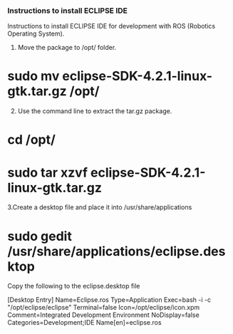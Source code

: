 ### Instructions to install ECLIPSE IDE

Instructions to install ECLIPSE IDE for development with ROS (Robotics Operating System).

1. Move the package to /opt/ folder.

# sudo mv eclipse-SDK-4.2.1-linux-gtk.tar.gz /opt/

2. Use the command line to extract the tar.gz package.

# cd /opt/
# sudo tar xzvf eclipse-SDK-4.2.1-linux-gtk.tar.gz

3.Create a desktop file and place it into /usr/share/applications

# sudo gedit /usr/share/applications/eclipse.desktop

Copy the following to the eclipse.desktop file

[Desktop Entry]
Name=Eclipse.ros
Type=Application
Exec=bash -i -c "/opt/eclipse/eclipse"
Terminal=false
Icon=/opt/eclipse/icon.xpm
Comment=Integrated Development Environment
NoDisplay=false
Categories=Development;IDE
Name[en]=eclipse.ros
